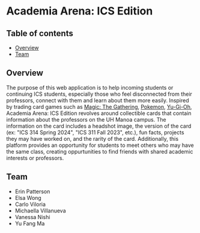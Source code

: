 # Academia Arena: ICS Edition

## Table of contents

* [Overview](#overview)
* [Team](#team)

## Overview
The purpose of this web application is to help incoming students or continuing ICS students, especially those who feel disconnected from their professors, connect with them and learn about them more easily. Inspired by trading card games such as [Magic: The Gathering](https://magic.wizards.com/en), [Pokemon](https://www.pokemon.com/us/pokemon-tcg), [Yu-Gi-Oh](https://www.yugioh-card.com/en/), Academia Arena: ICS Edition revolves around collectible cards that contain information about the professors on the UH Manoa campus. The information on the card includes a headshot image, the version of the card (ex: "ICS 314 Spring 2024", "ICS 311 Fall 2023", etc.), fun facts, projects they may have worked on, and the rarity of the card. Additionally, this platform provides an opportunity for students to meet others who may have the same class, creating oppurtunities to find friends with shared academic interests or professors.

## Team
* Erin Patterson
* Elsa Wong
* Carlo Viloria
* Michaella Villanueva
* Vanessa Nishi 
* Yu Fang Ma
